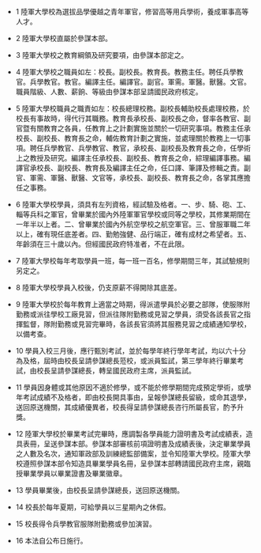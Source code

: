 * 1 陸軍大學校為選拔品學優越之青年軍官，修習高等用兵學術，養成軍事高等人才。

* 2 陸軍大學校直屬於參謀本部。

* 3 陸軍大學校之教育綱領及研究要項，由參謀本部定之。

* 4 陸軍大學校之職員如左：校長。副校長。教育長。教務主任。聘任兵學教官。兵學教官。教官。編譯主任。編譯官。副官。軍需。軍醫。獸醫。文官。職員階級、人數、薪餉、等級由參謀本部呈請國民政府核定。

* 5 陸軍大學校職員之職責如左：校長總理校務。副校長輔助校長處理校務，於校長有事故時，得代行其職務。教育長承校長、副校長之命，督率各教官、副官暨有關教育之各員，任教育上之計劃實施並關於一切研究事項。教務主任承校長、副校長、教育長之命，輔佐教育計劃之實施，並處理關於教務上一切事項。聘任兵學教官、兵學教官、教官，承校長、副校長及教育長之命，任學術上之教授及研究。編譯主任承校長、副校長、教育長之命，綜理編譯事務。編譯官承校長、副校長、教育長及編譯主任之命，任口譯、筆譯及修輯之責。副官、軍需、軍醫、獸醫、文官等，承校長、副校長、教育長之命，各掌其應擔任之事務。

* 6 陸軍大學校學員，須具有左列資格，經試驗及格者。一、步、騎、砲、工、輜等兵科之軍官，曾畢業於國內外陸軍軍官學校或同等之學校，其修業期間在一年半以上者。二、曾畢業於國內外航空學校之航空軍官。三、曾服軍職二年以上，確有現任底差者。四、勤勉強健、品行端正，確有成材之希望者。五、年齡須在三十歲以內。但經國民政府特准者，不在此限。

* 7 陸軍大學校每年考取學員一班，每一班一百名，修學期間三年，其試驗規則另定之。

* 8 陸軍大學校學員入校後，仍支原薪不得開除其底差。

* 9 陸軍大學校於每年教育上適當之時期，得派遣學員於必要之部隊，使服隊附勤務或派往學校工廠見習，但派往隊附勤務或見習之學員，須受各該長官之指揮監督，隊附勤務或見習完畢時，各該長官須將其服務見習之成績通知學校，以備考查。

* 10 學員入校三月後，應行甄別考試，並於每學年終行學年考試，均以六十分為及格，屆時由校長呈請參謀總長蒞校，或派員監試，第三學年終行畢業考試，由校長呈請參謀總長，轉呈國民政府主席，派員監試。

* 11 學員因身體或其他原因不適於修學，或不能於修學期間完成預定學術，或學年考試成績不及格者，即由校長開具事由，呈報參謀總長留級，或命其退學，送回原送機關，其成績優異者，校長得呈請參謀總長咨行所屬長官，酌予升獎。

* 12 陸軍大學校於畢業考試完畢時，應調製各學員能力證明書及考試成績表，造具表冊，呈送參謀本部。參謀本部審核前項證明書及成績表後，決定畢業學員之人數及名次，通知軍政部及訓練總監部備案，並令知陸軍大學校。陸軍大學校遵照參謀本部令知造具畢業學員名冊，呈參謀本部轉請國民政府主席，親臨授畢業學員以畢業證書及畢業徽章。

* 13 學員畢業後，由校長呈請參謀總長，送回原送機關。

* 14 校長於每年夏期，可給學員以三星期內之休假。

* 15 校長得令兵學教官服隊附勤務或參加演習。

* 16 本法自公布日施行。

